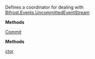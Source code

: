 Defines a coordinator for dealing with [Bifrost.Events.UncommittedEventStream](Bifrost.Events.UncommittedEventStream)

**Methods**

[Commit](Bifrost.Events.IUncommittedEventStreamCoordinator.Commit)


**Methods**

[ctor](Bifrost.Events.AsynchronousUncommittedEventStreamCoordinator.ctor)
